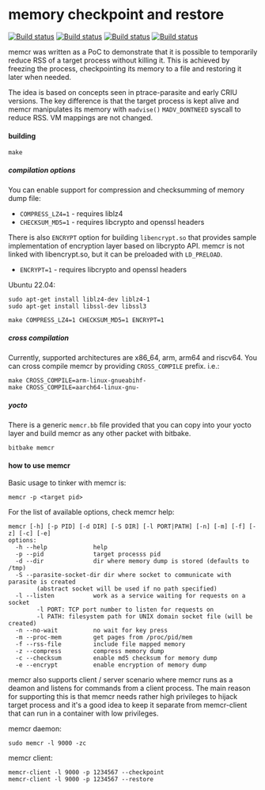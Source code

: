 # memory checkpoint and restore

[![Build status](https://github.com/LibertyGlobal/memcr/actions/workflows/ci-x86_64.yml/badge.svg)](https://github.com/LibertyGlobal/memcr/actions/workflows/ci-x86_64.yml)
[![Build status](https://github.com/LibertyGlobal/memcr/actions/workflows/ci-arm.yml/badge.svg)](https://github.com/LibertyGlobal/memcr/actions/workflows/ci-arm.yml)
[![Build status](https://github.com/LibertyGlobal/memcr/actions/workflows/ci-arm64.yml/badge.svg)](https://github.com/LibertyGlobal/memcr/actions/workflows/ci-arm64.yml)
[![Build status](https://github.com/LibertyGlobal/memcr/actions/workflows/ci-clang.yml/badge.svg)](https://github.com/LibertyGlobal/memcr/actions/workflows/ci-clang.yml)

memcr was written as a PoC to demonstrate that it is possible to temporarily reduce RSS of a target process without killing it. This is achieved by freezing the process, checkpointing its memory to a file and restoring it later when needed.

The idea is based on concepts seen in ptrace-parasite and early CRIU versions. The key difference is that the target process is kept alive and memcr manipulates its memory with `madvise()` `MADV_DONTNEED` syscall to reduce RSS. VM mappings are not changed.

#### building

```
make
```
##### compilation options
You can enable support for compression and checksumming of memory dump file:
 - `COMPRESS_LZ4=1` - requires liblz4
 - `CHECKSUM_MD5=1` - requires libcrypto and openssl headers

 There is also `ENCRYPT` option for building `libencrypt.so` that provides sample implementation of encryption layer based on libcrypto API. memcr is not linked with libencrypt.so, but it can be preloaded with `LD_PRELOAD`.
 - `ENCRYPT=1` - requires libcrypto and openssl headers

Ubuntu 22.04:
```
sudo apt-get install liblz4-dev liblz4-1
sudo apt-get install libssl-dev libssl3
```

```
make COMPRESS_LZ4=1 CHECKSUM_MD5=1 ENCRYPT=1
```

##### cross compilation
Currently, supported architectures are x86_64, arm,  arm64 and riscv64. You can cross compile memcr by providing `CROSS_COMPILE` prefix. i.e.:
```
make CROSS_COMPILE=arm-linux-gnueabihf-
make CROSS_COMPILE=aarch64-linux-gnu-
```
##### yocto
There is a generic `memcr.bb` file provided that you can copy into your yocto layer and build memcr as any other packet with bitbake.
```
bitbake memcr
```

#### how to use memcr
Basic usage to tinker with memcr is:
```
memcr -p <target pid>
```
For the list of available options, check memcr help:
```
memcr [-h] [-p PID] [-d DIR] [-S DIR] [-l PORT|PATH] [-n] [-m] [-f] [-z] [-c] [-e]
options:
  -h --help             help
  -p --pid              target processs pid
  -d --dir              dir where memory dump is stored (defaults to /tmp)
  -S --parasite-socket-dir dir where socket to communicate with parasite is created
        (abstract socket will be used if no path specified)
  -l --listen           work as a service waiting for requests on a socket
        -l PORT: TCP port number to listen for requests on
        -l PATH: filesystem path for UNIX domain socket file (will be created)
  -n --no-wait          no wait for key press
  -m --proc-mem         get pages from /proc/pid/mem
  -f --rss-file         include file mapped memory
  -z --compress         compress memory dump
  -c --checksum         enable md5 checksum for memory dump
  -e --encrypt          enable encryption of memory dump
```
memcr also supports client / server scenario where memcr runs as a deamon and listens for commands from a client process. The main reason for supporting this is that memcr needs rather high privileges to hijack target process and it's a good idea to keep it separate from memcr-client that can run in a container with low privileges.

memcr daemon:
```
sudo memcr -l 9000 -zc
```
memcr client:
```
memcr-client -l 9000 -p 1234567 --checkpoint
memcr-client -l 9000 -p 1234567 --restore
```
